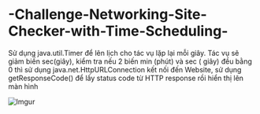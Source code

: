 # -Challenge-Networking-Site-Checker-with-Time-Scheduling-
Sử dụng java.util.Timer để lên lịch cho tác vụ lặp lại mỗi giây. Tác vụ sẽ giảm biến sec(giây), kiểm tra nếu 2 biến min (phút) và sec ( giây) đều bằng 0 thì sử dụng java.net.HttpURLConnection kết nối đến Website, sử dụng getResponseCode() để lấy status code từ HTTP response rồi hiển thị lên màn hình


![Imgur](https://i.imgur.com/pHtr7uM.png)
